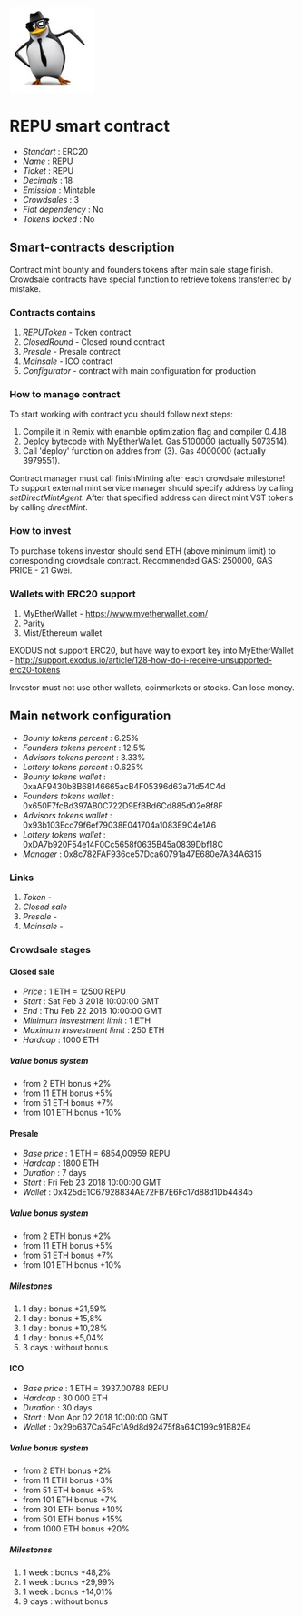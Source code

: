![REPU](logo.jpg "REPU")

# REPU smart contract

* _Standart_        : ERC20
* _Name_            : REPU
* _Ticket_          : REPU
* _Decimals_        : 18
* _Emission_        : Mintable
* _Crowdsales_      : 3
* _Fiat dependency_ : No
* _Tokens locked_   : No

## Smart-contracts description

Contract mint bounty and founders tokens after main sale stage finish.
Crowdsale contracts have special function to retrieve tokens transferred by mistake.

### Contracts contains
1. _REPUToken_ - Token contract
2. _ClosedRound_ - Closed round contract
2. _Presale_ - Presale contract
3. _Mainsale_ - ICO contract
4. _Configurator_ - contract with main configuration for production

### How to manage contract
To start working with contract you should follow next steps:
1. Compile it in Remix with enamble optimization flag and compiler 0.4.18
2. Deploy bytecode with MyEtherWallet. Gas 5100000 (actually 5073514).
3. Call 'deploy' function on addres from (3). Gas 4000000 (actually 3979551). 

Contract manager must call finishMinting after each crowdsale milestone!
To support external mint service manager should specify address by calling _setDirectMintAgent_. After that specified address can direct mint VST tokens by calling _directMint_.

### How to invest
To purchase tokens investor should send ETH (above minimum limit) to corresponding crowdsale contract.
Recommended GAS: 250000, GAS PRICE - 21 Gwei.

### Wallets with ERC20 support
1. MyEtherWallet - https://www.myetherwallet.com/
2. Parity 
3. Mist/Ethereum wallet

EXODUS not support ERC20, but have way to export key into MyEtherWallet - http://support.exodus.io/article/128-how-do-i-receive-unsupported-erc20-tokens

Investor must not use other wallets, coinmarkets or stocks. Can lose money.

## Main network configuration

* _Bounty tokens percent_       : 6.25% 
* _Founders tokens percent_     : 12.5% 
* _Advisors tokens percent_     : 3.33% 
* _Lottery tokens percent_      : 0.625% 
* _Bounty tokens wallet_        : 0xaAF9430b8B68146665acB4F05396d63a71d54C4d
* _Founders tokens wallet_      : 0x650F7fcBd397AB0C722D9EfBBd6Cd885d02e8f8F
* _Advisors tokens wallet_      : 0x93b103Ecc79f6ef79038E041704a1083E9C4e1A6
* _Lottery tokens wallet_       : 0xDA7b920F54e14F0Cc5658f0635B45a0839Dbf18C
* _Manager_                     : 0x8c782FAF936ce57Dca60791a47E680e7A34A6315

### Links
1. _Token_ -
2. _Closed sale_
2. _Presale_ -
3. _Mainsale_ -

### Crowdsale stages

#### Closed sale
* _Price_                       : 1 ETH = 12500 REPU
* _Start_                       : Sat Feb 3 2018 10:00:00 GMT
* _End_                         : Thu Feb 22 2018 10:00:00 GMT
* _Minimum insvestment limit_   : 1 ETH
* _Maximum insvestment limit_   : 250 ETH
* _Hardcap_                     : 1000 ETH

##### Value bonus system
* from 2 ETH bonus +2%
* from 11 ETH bonus +5%
* from 51 ETH bonus +7%
* from 101 ETH bonus +10%

#### Presale
* _Base price_                 : 1 ETH = 6854,00959 REPU
* _Hardcap_                    : 1800 ETH
* _Duration_                   : 7 days 
* _Start_                      : Fri Feb 23 2018 10:00:00 GMT
* _Wallet_                     : 0x425dE1C67928834AE72FB7E6Fc17d88d1Db4484b

##### Value bonus system
* from 2 ETH bonus +2%
* from 11 ETH bonus +5%
* from 51 ETH bonus +7%
* from 101 ETH bonus +10%

##### Milestones
1. 1 day                       : bonus +21,59% 
2. 1 day                       : bonus +15,8% 
3. 1 day                       : bonus +10,28% 
4. 1 day                       : bonus +5,04%
5. 3 days                      : without bonus

#### ICO
* _Base price_                 : 1 ETH = 3937.00788 REPU
* _Hardcap_                    : 30 000 ETH
* _Duration_                   : 30 days 
* _Start_                      : Mon Apr 02 2018 10:00:00 GMT
* _Wallet_                     : 0x29b637Ca54Fc1A9d8d92475f8a64C199c91B82E4

##### Value bonus system
* from 2 ETH bonus +2%
* from 11 ETH bonus +3%
* from 51 ETH bonus +5%
* from 101 ETH bonus +7%
* from 301 ETH bonus +10%
* from 501 ETH bonus +15%
* from 1000 ETH bonus +20%

##### Milestones
1. 1 week                      : bonus +48,2% 
2. 1 week                      : bonus +29,99% 
3. 1 week                      : bonus +14,01% 
4. 9 days                      : without bonus
